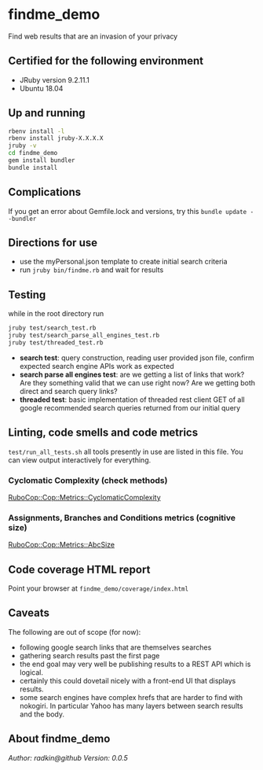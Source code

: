 # findme_demo
Find web results that are an invasion of your privacy

## Certified for the following environment
* JRuby version 9.2.11.1
* Ubuntu 18.04

## Up and running
```bash
rbenv install -l
rbenv install jruby-X.X.X.X
jruby -v
cd findme_demo
gem install bundler
bundle install
```

## Complications
If you get an error about Gemfile.lock and versions, try this
`bundle update --bundler`

## Directions for use
* use the myPersonal.json template to create initial search criteria
* run `jruby bin/findme.rb` and wait for results

## Testing
while in the root directory run

```bash
jruby test/search_test.rb
jruby test/search_parse_all_engines_test.rb
jruby test/threaded_test.rb
```

* **search test**: query construction, reading user provided json file, confirm
expected search engine APIs work as expected
* **search parse all engines test**: are we getting a list of links that work? Are they something valid that we can use right now? Are we getting both direct and search query links?
* **threaded test**: basic implementation of threaded rest client GET of all
google recommended search queries returned from our initial query

## Linting, code smells and code metrics
`test/run_all_tests.sh`
all tools presently in use are listed in this file. You can view output
interactively for everything.

### Cyclomatic Complexity (check methods)
[RuboCop::Cop::Metrics::CyclomaticComplexity](https://www.rubydoc.info/gems/rubocop/RuboCop/Cop/Metrics/CyclomaticComplexity)

### Assignments, Branches and Conditions metrics (cognitive size)
[RuboCop::Cop::Metrics::AbcSize](https://www.rubydoc.info/gems/rubocop/0.27.0/RuboCop/Cop/Metrics/AbcSize)

## Code coverage HTML report
Point your browser at `findme_demo/coverage/index.html`

## Caveats
The following are out of scope (for now):
* following google search links that are themselves searches
* gathering search results past the first page
* the end goal may very well be publishing results to a REST API which is
logical.
* certainly this could dovetail nicely with a front-end UI that displays results.
* some search engines have complex hrefs that are harder to find with nokogiri. In particular Yahoo has many layers between search results and the body.


## About findme_demo
_Author: radkin@github_
_Version: 0.0.5_
